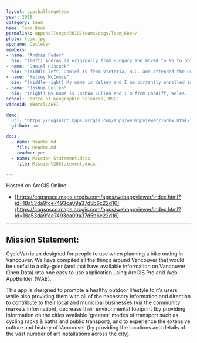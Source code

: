 ```yaml
---
layout: appchallengeteam
year: 2018
category: team
name: Team Kook
permalink: appchallenge/2018/teams/cogs/Team_Kook/
photo: team.jpg
appname: CycleVan
members:
- name: "Andras Fodor"
  bio: "(left) Andras is originally from Hungary and moved to NS to obtain a Bachelor of Science in Geography from Saint Mary's University."
- name: "Daniel Hiscock"
  bio: "(middle-left) Daniel is from Victoria, B.C. and attended the University of Victoria obtaining a BSc in Geography, concentrating in geomatics."
- name: "Kelsey McInnis"
  bio: "(middle-right) My name is Kelsey and I am currently enrolled in the advanced diploma in Geographic Sciences program at NSCC Centre of Geographic Science. I graduated from Acadia University in 2016 with a double major in Geology and Environmental Science. I have a passion for GIS and remote sensing, and have been enjoying learning the different ways that GIS and remote sensing can be used in geology and environmental monitoring."
- name: "Joshua Cullen"
  bio: "(right) My name is Joshua Cullen and I’m from Cardiff, Wales. I moved with my family to Nova Scotia just under 10 years ago and have lived in West Porters Lake ever since. I recently graduated from Acadia University with a BSc in Environmental Science and am now at COGS studying GIS. I’m excited to be a part of the ECCE app challenge and I look forward to seeing what everyone comes up with!"
school: Centre of Geographic Sciences, NSCC
videoid: WBotclLAHFI

demo:
  url: "https://cogsnscc.maps.arcgis.com/apps/webappviewer/index.html?id=18a53da9fce7493ca09a37d5b6c22d16"
  github: no

docs:
  - name: Readme.md
    file: Readme.md
    readme: yes
  - name: Mission Statement.docx
    file: Mission%20Statement.docx

---
```


Hosted on ArcGIS Online:
- [https://cogsnscc.maps.arcgis.com/apps/webappviewer/index.html?id=18a53da9fce7493ca09a37d5b6c22d16](https://cogsnscc.maps.arcgis.com/apps/webappviewer/index.html?id=18a53da9fce7493ca09a37d5b6c22d16)

---

## Mission Statement:

CycleVan is an designed for people to use when planning a bike outing in Vancouver. We have compiled all the things around Vancouver that would be useful to a city-goer (and that have available information on Vancouver Open Data) into one easy to use application using ArcGIS Pro and Web AppBuilder (WAB).

This app is designed to promote a healthy outdoor lifestyle to it’s users while also providing them with all of the necessary information and direction to contribute to their local and municipal businesses (via the community markets information), decrease their environmental footprint (by providing information on the cities available ‘greener’ modes of transport such as cycling racks & paths and public transport), and to experience the extensive culture and history of Vancouver (by providing the locations and details of the vast number of art installations across the city).
